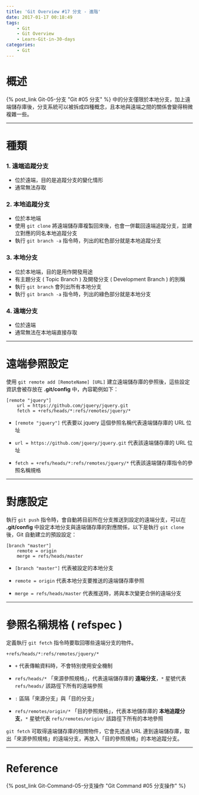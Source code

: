 ```yaml
---
title: 'Git Overview #17 分支 - 進階'
date: 2017-01-17 00:18:49
tags:
    - Git
    - Git Overview
    - Learn-Git-in-30-days
categories:
    - Git
---
```

# 概述
{% post_link Git-05-分支 "Git #05 分支" %} 中的分支僅限於本地分支，加上遠端儲存庫後，分支系統可以被拆成四種概念，且本地與遠端之間的關係會變得稍微複雜一些。
<!-- more -->

---

# 種類

### 1. 遠端追蹤分支
- 位於遠端，目的是追蹤分支的變化情形
- 通常無法存取

### 2. 本地追蹤分支
- 位於本地端    
- 使用 `git clone` 將遠端儲存庫複製回來後，也會一併載回遠端追蹤分支，並建立對應的同名本地追蹤分支
- 執行 `git branch -a` 指令時，列出的紅色部分就是本地追蹤分支

### 3. 本地分支
- 位於本地端，目的是用作開發用途
- 有主題分支 ( Topic Branch ) 及開發分支 ( Development Branch ) 的別稱
- 執行 `git branch` 會列出所有本地分支
- 執行 `git branch -a` 指令時，列出的綠色部分就是本地分支

### 4. 遠端分支
- 位於遠端
- 通常無法在本地端直接存取

---

# 遠端參照設定
使用 `git remote add [RemoteName] [URL]` 建立遠端儲存庫的參照後，這些設定資訊會被存放在 **.git/config** 中，內容範例如下：


```
[remote "jquery"]
    url = https://github.com/jquery/jquery.git
    fetch = +refs/heads/*:refs/remotes/jquery/*
```


 - `[remote "jquery"]`
代表要以 jquery 這個參照名稱代表遠端儲存庫的 URL 位址


 - `url = https://github.com/jquery/jquery.git`
代表該遠端儲存庫的 URL 位址


 - `fetch = +refs/heads/*:refs/remotes/jquery/*`
代表該遠端儲存庫指令的參照名稱規格

---

# 對應設定
執行 `git push` 指令時，會自動將目前所在分支推送到設定的遠端分支，可以在 **.git/config** 中設定本地分支與遠端儲存庫的對應關係，以下是執行 `git clone` 後，Git 自動建立的預設設定：


```
[branch "master"]
    remote = origin
    merge = refs/heads/master
```


 - `[branch "master"]`
代表被設定的本地分支

 - `remote = origin`
代表本地分支要推送的遠端儲存庫參照

 - `merge = refs/heads/master`
代表推送時，將與本次變更合併的遠端分支

---

# 參照名稱規格 ( refspec )
定義執行 `git fetch` 指令時要取回哪些遠端分支的物件。

```
+refs/heads/*:refs/remotes/jquery/*
```

 - `+`
代表傳輸資料時，不會特別使用安全機制


 - `refs/heads/*`
「來源參照規格」，代表遠端儲存庫的 **遠端分支**，`*` 星號代表 `refs/heads/` 該路徑下所有的遠端參照


 - `:`
區隔「來源分支」與「目的分支」

 - `refs/remotes/origin/*`
「目的參照規格」，代表本地儲存庫的 **本地追蹤分支**，`*` 星號代表 `refs/remotes/origin/` 該路徑下所有的本地參照


`git fetch` 可取得遠端儲存庫的相關物件，它會先透過 URL 連到遠端儲存庫，取出「來源參照規格」的遠端分支，再放入「目的參照規格」的本地追蹤分支。

---

# Reference
{% post_link Git-Command-05-分支操作 "Git Command #05 分支操作" %}